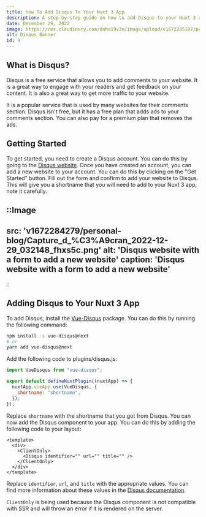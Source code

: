 ```yaml
---
title: How To Add Disqus To Your Nuxt 3 App
description: A step-by-step guide on how to add Disqus to your Nuxt 3 app.
date: December 29, 2022
image: https://res.cloudinary.com/dnha19v3n/image/upload/v1672285187/personal-blog/banner-772x2503-6_kjkvfh.png
alt: Disqus Banner
id: 9
---
```


## What is Disqus?

Disqus is a free service that allows you to add comments to your website. It is a great way to engage with your readers and get feedback on your content. It is also a great way to get more traffic to your website.

It is a popular service that is used by many websites for their comments section. Disqus isn't free, but it has a free plan that adds ads to your comments section. You can also pay for a premium plan that removes the ads.

## Getting Started

To get started, you need to create a Disqus account. You can do this by going to the [Disqus website](https://disqus.com/). Once you have created an account, you can add a new website to your account. You can do this by clicking on the "Get Started" button. Fill out the form and confirm to add your website to Disqus. This will give you a shortname that you will need to add to your Nuxt 3 app, note it carefully.

::Image
---

src: 'v1672284279/personal-blog/Capture_d_%C3%A9cran_2022-12-29_032148_fhxs5c.png'
alt: 'Disqus website with a form to add a new website'
caption: 'Disqus website with a form to add a new website'
---

::

## Adding Disqus to Your Nuxt 3 App

To add Disqus, install the [Vue-Disqus](https://ktquez.github.io/vue-disqus/) package. You can do this by running the following command:

```bash
npm install -s vue-disqus@next
# or
yarn add vue-disqus@next

```

Add the following code to plugins/disqus.js:

```js
import VueDisqus from "vue-disqus";

export default defineNuxtPlugin((nuxtApp) => {
  nuxtApp.vueApp.use(VueDisqus, {
    shortname: "shortname",
  });
});
```

Replace `shortname` with the shortname that you got from Disqus. You can now add the Disqus component to your app. You can do this by adding the following code to your layout:

```vue
<template>
  <div>
    <ClientOnly>
      <Disqus identifier="" url="" title="" />
    </ClientOnly>
  </div>
</template>
```

Replace `identifier`, `url`, and `title` with the appropriate values. You can find more information about these values in the [Disqus documentation](https://help.disqus.com/customer/en/portal/articles/2158629).

`ClientOnly` is being used because the Disqus component is not compatible with SSR and will throw an error if it is rendered on the server.
